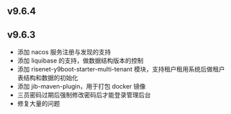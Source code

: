 

## v9.6.4


## v9.6.3
- 添加 nacos 服务注册与发现的支持
- 添加 liquibase 的支持，做数据结构版本的控制
- 添加 risenet-y9boot-starter-multi-tenant 模块，支持租户租用系统后做租户表结构和数据的初始化
- 添加 jib-maven-plugin，用于打包 docker 镜像
- 三员密码过期后强制修改密码后才能登录管理后台
- 修复大量的问题
